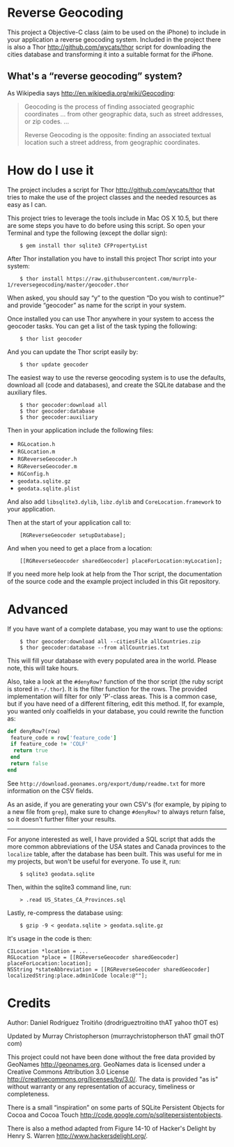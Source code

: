 Reverse Geocoding
=================

This project a Objective-C class (aim to be used on the iPhone) to include in
your application a reverse geocoding system. Included in the project there is
also a Thor <http://github.com/wycats/thor> script for downloading the cities
database and transforming it into a suitable format for the iPhone.

What's a “reverse geocoding” system?
------------------------------------

As Wikipedia says <http://en.wikipedia.org/wiki/Geocoding>:

> Geocoding is the process of finding associated geographic coordinates … from
> other geographic data, such as street addresses, or zip codes. …
>
> Reverse Geocoding is the opposite: finding an associated textual location
> such a street address, from geographic coordinates.

How do I use it
===============

The project includes a script for Thor <http://github.com/wycats/thor> that
tries to make the use of the project classes and the needed resources as
easy as I can.

This project tries to leverage the tools include in Mac OS X 10.5, but there
are some steps you have to do before using this script. So open your Terminal
and type the following (except the dollar sign):

        $ gem install thor sqlite3 CFPropertyList

After Thor installation you have to install this project Thor script into your
system:

        $ thor install https://raw.githubusercontent.com/murrple-1/reversegeocoding/master/geocoder.thor

When asked, you should say “y” to the question “Do you wish to continue?” and
provide “geocoder” as name for the script in your system.

Once installed you can use Thor anywhere in your system to access the geocoder
tasks. You can get a list of the task typing the following:

        $ thor list geocoder

And you can update the Thor script easily by:

        $ thor update geocoder

The easiest way to use the reverse geocoding system is to use the defaults,
download all (code and databases), and create the SQLite database and the
auxiliary files.

        $ thor geocoder:download all
        $ thor geocoder:database
        $ thor geocoder:auxiliary

Then in your application include the following files:

- <code>RGLocation.h</code>
- <code>RGLocation.m</code>
- <code>RGReverseGeocoder.h</code>
- <code>RGReverseGeocoder.m</code>
- <code>RGConfig.h</code>
- <code>geodata.sqlite.gz</code>
- <code>geodata.sqlite.plist</code>

And also add <code>libsqlite3.dylib</code>, <code>libz.dylib</code> and
<code>CoreLocation.framework</code> to your application.

Then at the start of your application call to:

        [RGReverseGeocoder setupDatabase];

And when you need to get a place from a location:

        [[RGReverseGeocoder sharedGeocoder] placeForLocation:myLocation];

If you need more help look at help from the Thor script, the documentation
of the source code and the example project included in this Git repository.

Advanced
========

If you have want of a complete database, you may want to use the options:

        $ thor geocoder:download all --citiesFile allCountries.zip
        $ thor geocoder:database --from allCountries.txt

This will fill your database with every populated area in the world. Please note, this will take hours.

Also, take a look at the `#denyRow?` function of the thor script (the ruby script is stored in `~/.thor`). It is the filter function for the rows. The provided implementation will filter for only 'P'-class areas. This is a common case, but if you have need of a different filtering, edit this method. If, for example, you wanted only coalfields in your database, you could rewrite the function as:

```ruby
def denyRow?(row)
 feature_code = row['feature_code']
 if feature_code != 'COLF'
  return true
 end
 return false
end
```

See `http://download.geonames.org/export/dump/readme.txt` for more information on the CSV fields.

As an aside, if you are generating your own CSV's (for example, by piping to a new file from `grep`), make sure to change `#denyRow?` to always return false, so it doesn't further filter your results.

---

For anyone interested as well, I have provided a SQL script that adds the more common abbreviations of the USA states and Canada provinces to the `localize` table, after the database has been built. This was useful for me in my projects, but won't be useful for everyone. To use it, run:

        $ sqlite3 geodata.sqlite

Then, within the sqlite3 command line, run:

        > .read US_States_CA_Provinces.sql

Lastly, re-compress the database using:

        $ gzip -9 < geodata.sqlite > geodata.sqlite.gz

It's usage in the code is then:

```objc
CILocation *location = ...
RGLocation *place = [[RGReverseGeocoder sharedGeocoder] placeForLocation:location];
NSString *stateAbbreviation = [[RGReverseGeocoder sharedGeocoder] localizedString:place.admin1Code locale:@""];
```

Credits
=======

Author: Daniel Rodríguez Troitiño (drodrigueztroitino thAT yahoo thOT es)

Updated by Murray Christopherson (murraychristopherson thAT gmail thOT com)

This project could not have been done without the free data provided by
GeoNames <http://geonames.org>. GeoNames data is licensed under a Creative
Commons Attribution 3.0 License <http://creativecommons.org/licenses/by/3.0/>.
The data is provided "as is" without warranty or any representation of
accuracy, timeliness or completeness.

There is a small “inspiration” on some parts of SQLite Persistent Objects for
Cocoa and Cocoa Touch <http://code.google.com/p/sqlitepersistentobjects>.

There is also a method adapted from Figure 14-10 of Hacker's Delight by Henry
S. Warren <http://www.hackersdelight.org/>.
